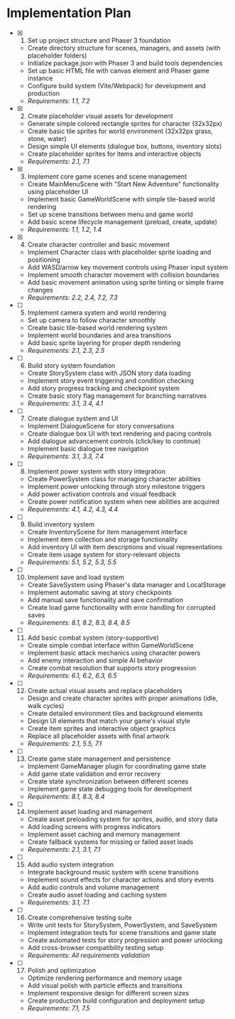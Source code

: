 # Implementation Plan

- [x] 1. Set up project structure and Phaser 3 foundation

  - Create directory structure for scenes, managers, and assets (with placeholder folders)
  - Initialize package.json with Phaser 3 and build tools dependencies
  - Set up basic HTML file with canvas element and Phaser game instance
  - Configure build system (Vite/Webpack) for development and production
  - _Requirements: 1.1, 7.2_

- [x] 2. Create placeholder visual assets for development

  - Generate simple colored rectangle sprites for character (32x32px)
  - Create basic tile sprites for world environment (32x32px grass, stone, water)
  - Design simple UI elements (dialogue box, buttons, inventory slots)
  - Create placeholder sprites for items and interactive objects
  - _Requirements: 2.1, 7.1_

- [x] 3. Implement core game scenes and scene management

  - Create MainMenuScene with "Start New Adventure" functionality using placeholder UI
  - Implement basic GameWorldScene with simple tile-based world rendering
  - Set up scene transitions between menu and game world
  - Add basic scene lifecycle management (preload, create, update)
  - _Requirements: 1.1, 1.2, 1.4_

- [x] 4. Create character controller and basic movement

  - Implement Character class with placeholder sprite loading and positioning
  - Add WASD/arrow key movement controls using Phaser input system
  - Implement smooth character movement with collision boundaries
  - Add basic movement animation using sprite tinting or simple frame changes
  - _Requirements: 2.2, 2.4, 7.2, 7.3_

- [ ] 5. Implement camera system and world rendering

  - Set up camera to follow character smoothly
  - Create basic tile-based world rendering system
  - Implement world boundaries and area transitions
  - Add basic sprite layering for proper depth rendering
  - _Requirements: 2.1, 2.3, 2.5_

- [ ] 6. Build story system foundation

  - Create StorySystem class with JSON story data loading
  - Implement story event triggering and condition checking
  - Add story progress tracking and checkpoint system
  - Create basic story flag management for branching narratives
  - _Requirements: 3.1, 3.4, 4.1_

- [ ] 7. Create dialogue system and UI

  - Implement DialogueScene for story conversations
  - Create dialogue box UI with text rendering and pacing controls
  - Add dialogue advancement controls (click/key to continue)
  - Implement basic dialogue tree navigation
  - _Requirements: 3.1, 3.3, 7.4_

- [ ] 8. Implement power system with story integration

  - Create PowerSystem class for managing character abilities
  - Implement power unlocking through story milestone triggers
  - Add power activation controls and visual feedback
  - Create power notification system when new abilities are acquired
  - _Requirements: 4.1, 4.2, 4.3, 4.4_

- [ ] 9. Build inventory system

  - Create InventoryScene for item management interface
  - Implement item collection and storage functionality
  - Add inventory UI with item descriptions and visual representations
  - Create item usage system for story-relevant objects
  - _Requirements: 5.1, 5.2, 5.3, 5.5_

- [ ] 10. Implement save and load system

  - Create SaveSystem using Phaser's data manager and LocalStorage
  - Implement automatic saving at story checkpoints
  - Add manual save functionality and save confirmation
  - Create load game functionality with error handling for corrupted saves
  - _Requirements: 8.1, 8.2, 8.3, 8.4, 8.5_

- [ ] 11. Add basic combat system (story-supportive)

  - Create simple combat interface within GameWorldScene
  - Implement basic attack mechanics using character powers
  - Add enemy interaction and simple AI behavior
  - Create combat resolution that supports story progression
  - _Requirements: 6.1, 6.2, 6.3, 6.5_

- [ ] 12. Create actual visual assets and replace placeholders

  - Design and create character sprites with proper animations (idle, walk cycles)
  - Create detailed environment tiles and background elements
  - Design UI elements that match your game's visual style
  - Create item sprites and interactive object graphics
  - Replace all placeholder assets with final artwork
  - _Requirements: 2.1, 5.5, 7.1_

- [ ] 13. Create game state management and persistence

  - Implement GameManager plugin for coordinating game state
  - Add game state validation and error recovery
  - Create state synchronization between different scenes
  - Implement game state debugging tools for development
  - _Requirements: 8.1, 8.3, 8.4_

- [ ] 14. Implement asset loading and management

  - Create asset preloading system for sprites, audio, and story data
  - Add loading screens with progress indicators
  - Implement asset caching and memory management
  - Create fallback systems for missing or failed asset loads
  - _Requirements: 2.1, 3.1, 7.1_

- [ ] 15. Add audio system integration

  - Integrate background music system with scene transitions
  - Implement sound effects for character actions and story events
  - Add audio controls and volume management
  - Create audio asset loading and caching system
  - _Requirements: 3.1, 7.1_

- [ ] 16. Create comprehensive testing suite

  - Write unit tests for StorySystem, PowerSystem, and SaveSystem
  - Implement integration tests for scene transitions and game state
  - Create automated tests for story progression and power unlocking
  - Add cross-browser compatibility testing setup
  - _Requirements: All requirements validation_

- [ ] 17. Polish and optimization
  - Optimize rendering performance and memory usage
  - Add visual polish with particle effects and transitions
  - Implement responsive design for different screen sizes
  - Create production build configuration and deployment setup
  - _Requirements: 7.1, 7.5_
